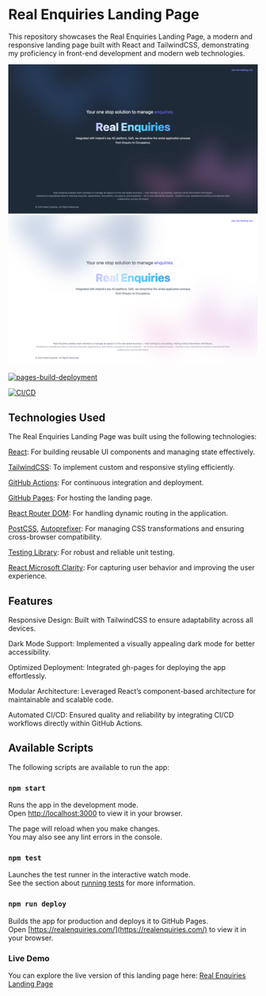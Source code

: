 # Real Enquiries Landing Page

This repository showcases the Real Enquiries Landing Page, a modern and responsive landing page built with React and TailwindCSS, demonstrating my proficiency in front-end development and modern web technologies.

![Real Enquiries Landing Page Dark Mode](./public/Real-Enquiries-Dark.png#gh-dark-mode-only)
![Real Enquiries Landing Page](./public/Real-Enquiries.png#gh-light-mode-only)

[![pages-build-deployment](https://github.com/codeitamarjr/CRMRE-React-Landing/actions/workflows/pages/pages-build-deployment/badge.svg)](https://github.com/codeitamarjr/CRMRE-React-Landing/actions/workflows/pages/pages-build-deployment)

[![CI/CD](https://github.com/codeitamarjr/CRMRE-React-Landing/actions/workflows/ci.yml/badge.svg?branch=master)](https://github.com/codeitamarjr/CRMRE-React-Landing/actions/workflows/ci.yml)

## Technologies Used

The Real Enquiries Landing Page was built using the following technologies:

[React](https://reactjs.org/): For building reusable UI components and managing state effectively.

[TailwindCSS](https://tailwindcss.com/): To implement custom and responsive styling efficiently.

[GitHub Actions](https://github.com/features/actions): For continuous integration and deployment.

[GitHub Pages](https://pages.github.com/): For hosting the landing page.

[React Router DOM](https://reactrouter.com/): For handling dynamic routing in the application.

[PostCSS](https://postcss.org/), [Autoprefixer](https://autoprefixer.github.io/): For managing CSS transformations and ensuring cross-browser compatibility.

[Testing Library](https://testing-library.com/): For robust and reliable unit testing.

[React Microsoft Clarity](https://www.npmjs.com/package/react-microsoft-clarity): For capturing user behavior and improving the user experience.

## Features

Responsive Design: Built with TailwindCSS to ensure adaptability across all devices.

Dark Mode Support: Implemented a visually appealing dark mode for better accessibility.

Optimized Deployment: Integrated gh-pages for deploying the app effortlessly.

Modular Architecture: Leveraged React’s component-based architecture for maintainable and scalable code.

Automated CI/CD: Ensured quality and reliability by integrating CI/CD workflows directly within GitHub Actions.

## Available Scripts

The following scripts are available to run the app:

### `npm start`

Runs the app in the development mode.\
Open [http://localhost:3000](http://localhost:3000) to view it in your browser.

The page will reload when you make changes.\
You may also see any lint errors in the console.

### `npm test`

Launches the test runner in the interactive watch mode.\
See the section about [running tests](https://facebook.github.io/create-react-app/docs/running-tests) for more information.

### `npm run deploy`

Builds the app for production and deploys it to GitHub Pages.\
Open [https://realenquiries.com/](https://realenquiries.com/) to view it in your browser.

### Live Demo

You can explore the live version of this landing page here: [Real Enquiries Landing Page](https://realenquiries.com/)
